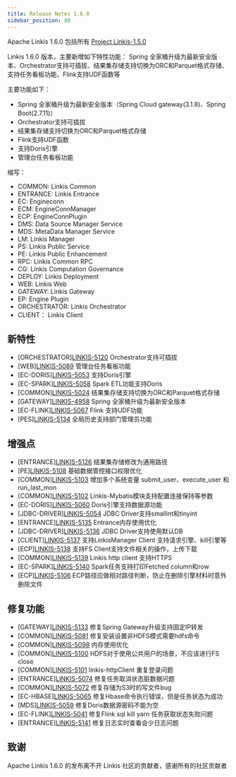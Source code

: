 ```yaml
---
title: Release Notes 1.6.0
sidebar_position: 88
---
```


Apache Linkis 1.6.0 包括所有 [Project Linkis-1.5.0](https://github.com/apache/linkis/projects/28)

Linkis 1.6.0 版本，主要新增如下特性功能： Spring 全家桶升级为最新安全版本、Orchestrator支持可插拔、结果集存储支持切换为ORC和Parquet格式存储、支持任务看板功能、Flink支持UDF函数等

主要功能如下：

- Spring 全家桶升级为最新安全版本（Spring Cloud gateway(3.1.8)、Spring Boot(2.7.11)）
- Orchestrator支持可插拔
- 结果集存储支持切换为ORC和Parquet格式存储
- Flink支持UDF函数
- 支持Doris引擎
- 管理台任务看板功能

缩写：
- COMMON: Linkis Common
- ENTRANCE: Linkis Entrance
- EC: Engineconn
- ECM: EngineConnManager
- ECP: EngineConnPlugin
- DMS: Data Source Manager Service
- MDS: MetaData Manager Service
- LM: Linkis Manager
- PS: Linkis Public Service
- PE: Linkis Public Enhancement
- RPC: Linkis Common RPC
- CG: Linkis Computation Governance
- DEPLOY: Linkis Deployment
- WEB: Linkis Web
- GATEWAY: Linkis Gateway
- EP: Engine Plugin
- ORCHESTRATOR: Linkis Orchestrator
- CLIENT： Linkis Client

## 新特性
- \[ORCHESTRATOR][LINKIS-5120](https://github.com/apache/linkis/pull/5120) Orchestrator支持可插拔
- \[WEB][LINKIS-5089](https://github.com/apache/linkis/pull/5089)  管理台任务看板功能
- \[EC-DORIS][LINKIS-5053](https://github.com/apache/linkis/pull/5053)  支持Doris引擎
- \[EC-SPARK][LINKIS-5058](https://github.com/apache/linkis/pull/5058) Spark ETL功能支持Doris
- \[COMMON][LINKIS-5024](https://github.com/apache/linkis/pull/5024) 结果集存储支持切换为ORC和Parquet格式存储
- \[GATEWAY][LINKIS-4958](https://github.com/apache/linkis/pull/4958) Spring 全家桶升级为最新安全版本
- \[EC-FLINK][LINKIS-5067](https://github.com/apache/linkis/pull/5067)  Flink 支持UDF功能
- \[PES][LINKIS-5134](https://github.com/apache/linkis/issues/5134)  全局历史支持部门管理员功能

## 增强点
- \[ENTRANCE][LINKIS-5126](https://github.com/apache/linkis/pull/5126) 结果集存储修改为通用路径
- \[PE][LINKIS-5108](https://github.com/apache/linkis/pull/5108) 基础数据管控接口权限优化
- \[COMMON][LINKIS-5103](https://github.com/apache/linkis/pull/5103) 增加多个系统变量 submit_user、execute_user 和 run_last_mon
- \[COMMON][LINKIS-5102](https://github.com/apache/linkis/issues/5102) Linkis-Mybatis模块支持配置连接保持等参数
- \[EC-DORIS][LINKIS-5060](https://github.com/apache/linkis/pull/5060) Doris引擎支持数据源功能
- \[JDBC-DRIVER][LINKIS-5054](https://github.com/apache/linkis/pull/5054) JDBC Driver支持smallint和tinyint
- \[ENTRANCE][LINKIS-5135](https://github.com/apache/linkis/issues/5135) Entrance内存使用优化
- \[JDBC-DRIVER][LINKIS-5136](https://github.com/apache/linkis/issues/5136) JDBC Driver支持使用默认DB
- \[CLIENT][LINKIS-5137](https://github.com/apache/linkis/issues/5137) 支持LinkisManager Client 支持请求引擎、kill引擎等
- \[ECP][LINKIS-5138](https://github.com/apache/linkis/issues/5138) 支持FS Client支持文件相关的操作，上传下载
- \[COMMON][LINKIS-5139](https://github.com/apache/linkis/issues/5139) Linkis http client 支持HTTPS
- \[EC-SPARK][LINKIS-5140](https://github.com/apache/linkis/issues/5140) Spark任务支持打印Fetched column和row
- \[ECP][LINKIS-5106](https://github.com/apache/linkis/issues/5106) ECP路径应做相对路径判断，防止在删除引擎材料时意外删除文件


## 修复功能
- \[GATEWAY][LINKIS-5133](https://github.com/apache/linkis/pull/5133)  修复Spring Gateway升级支持固定IP转发
- \[COMMON][LINKIS-5081](https://github.com/apache/linkis/pull/5081) 修复安装设置非HDFS模式需要hdfs命令
- \[COMMON][LINKIS-5098](https://github.com/apache/linkis/issues/5098) 内存使用优化
- \[COMMON][LINKIS-5100](https://github.com/apache/linkis/issues/5100) HDFS对于使用公共用户的场景，不应该进行FS close
- \[COMMON][LINKIS-5101](https://github.com/apache/linkis/issues/5101) linkis-httpClient 重复登录问题
- \[ENTRANCE][LINKIS-5074](https://github.com/apache/linkis/pull/5074) 修复任务取消状态脏数据问题
- \[COMMON][LINKIS-5072](https://github.com/apache/linkis/pull/5072) 修复存储为S3时的写文件bug
- \[EC-HBASE][LINKIS-5065](https://github.com/apache/linkis/pull/5065) 修复Hbase命令执行错误，但是任务状态为成功
- \[MDS][LINKIS-5059](https://github.com/apache/linkis/pull/5059) 修复Doris数据源密码不能为空
- \[EC-FLINK][LINKIS-5041](https://github.com/apache/linkis/pull/5041) 修复Flink sql kill yarn 任务获取状态失败问题
- \[ENTRANCE][LINKIS-5141](https://github.com/apache/linkis/issues/5141) 修复日志实时查看会少日志问题

## 致谢
Apache Linkis 1.6.0 的发布离不开 Linkis 社区的贡献者，感谢所有的社区贡献者
